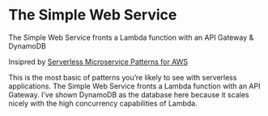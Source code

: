 # The Simple Web Service
The Simple Web Service fronts a Lambda function with an API Gateway &amp; DynamoDB

Insipred by [Serverless Microservice Patterns for AWS](https://www.jeremydaly.com/serverless-microservice-patterns-for-aws/)

This is the most basic of patterns you’re likely to see with serverless applications. The Simple Web Service fronts a Lambda function with an API Gateway. I’ve shown DynamoDB as the database here because it scales nicely with the high concurrency capabilities of Lambda.

